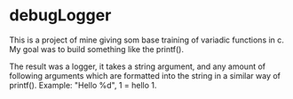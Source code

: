 # debugLogger
This is a project of mine giving som base training of variadic functions in c. 
My goal was to build something like the printf().

The result was a logger, it takes a string argument, and any amount of following arguments which 
are formatted into the string in a similar way of printf(). Example: "Hello %d", 1 = hello 1. 